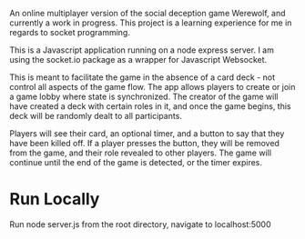 An online multiplayer version of the social deception game Werewolf, and currently a work in progress. This project is a learning experience for me in regards to socket programming. 

This is a Javascript application running on a node express server. I am using the socket.io package as a wrapper for Javascript Websocket.

This is meant to facilitate the game in the absence of a card deck - not control all aspects of the game flow. The app allows players to create or join a game lobby where state is synchronized. The creator of the game will have created a deck with certain roles in it, and once the game begins, this deck will be randomly dealt to all participants. 

Players will see their card, an optional timer, and a button to say that they have been killed off. If a player presses the button, they will be removed from the game, and their role revealed to other players. The game will continue until the end of the game is detected, or the timer expires.

# Run Locally

Run node server.js from the root directory, navigate to localhost:5000
